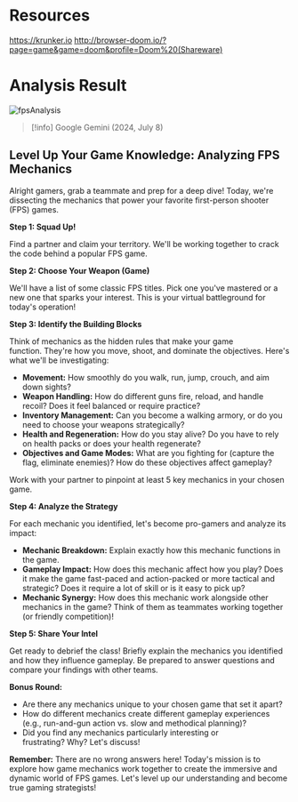 # Resources
https://krunker.io
http://browser-doom.io/?page=game&game=doom&profile=Doom%20(Shareware)

# Analysis Result

![fpsAnalysis](fpsAnalysis.jpg)

> [!info] Google Gemini (2024, July 8) 
## Level Up Your Game Knowledge: Analyzing FPS Mechanics

Alright gamers, grab a teammate and prep for a deep dive! Today, we're dissecting the mechanics that power your favorite first-person shooter (FPS) games.

**Step 1: Squad Up!**

Find a partner and claim your territory. We'll be working together to crack the code behind a popular FPS game.

**Step 2: Choose Your Weapon (Game)**

We'll have a list of some classic FPS titles. Pick one you've mastered or a new one that sparks your interest. This is your virtual battleground for today's operation!

**Step 3: Identify the Building Blocks**

Think of mechanics as the hidden rules that make your game function. They're how you move, shoot, and dominate the objectives. Here's what we'll be investigating:

- **Movement:** How smoothly do you walk, run, jump, crouch, and aim down sights?
- **Weapon Handling:** How do different guns fire, reload, and handle recoil? Does it feel balanced or require practice?
- **Inventory Management:** Can you become a walking armory, or do you need to choose your weapons strategically?
- **Health and Regeneration:** How do you stay alive? Do you have to rely on health packs or does your health regenerate?
- **Objectives and Game Modes:** What are you fighting for (capture the flag, eliminate enemies)? How do these objectives affect gameplay?

Work with your partner to pinpoint at least 5 key mechanics in your chosen game.

**Step 4: Analyze the Strategy**

For each mechanic you identified, let's become pro-gamers and analyze its impact:

- **Mechanic Breakdown:** Explain exactly how this mechanic functions in the game.
- **Gameplay Impact:** How does this mechanic affect how you play? Does it make the game fast-paced and action-packed or more tactical and strategic? Does it require a lot of skill or is it easy to pick up?
- **Mechanic Synergy:** How does this mechanic work alongside other mechanics in the game? Think of them as teammates working together (or friendly competition)!

**Step 5: Share Your Intel**

Get ready to debrief the class! Briefly explain the mechanics you identified and how they influence gameplay. Be prepared to answer questions and compare your findings with other teams.

**Bonus Round:**

- Are there any mechanics unique to your chosen game that set it apart?
- How do different mechanics create different gameplay experiences (e.g., run-and-gun action vs. slow and methodical planning)?
- Did you find any mechanics particularly interesting or frustrating? Why? Let's discuss!

**Remember:** There are no wrong answers here! Today's mission is to explore how game mechanics work together to create the immersive and dynamic world of FPS games. Let's level up our understanding and become true gaming strategists!